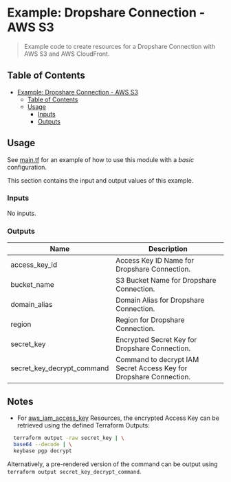 # Example: Dropshare Connection - AWS S3

> Example code to create resources for a Dropshare Connection with AWS S3 and AWS CloudFront.

## Table of Contents

- [Example: Dropshare Connection - AWS S3](#example-dropshare-connection---aws-s3)
  - [Table of Contents](#table-of-contents)
  - [Usage](#usage)
    - [Inputs](#inputs)
    - [Outputs](#outputs)

## Usage

See [main.tf](https://github.com/aws-ia/terraform-module-awscc-dropshare/blob/main/examples/basic/main.tf) for an example of how to use this module with a _basic_ configuration.

This section contains the input and output values of this example.

<!-- BEGIN_TF_DOCS -->
### Inputs

No inputs.

### Outputs

| Name | Description |
|------|-------------|
| access\_key\_id | Access Key ID Name for Dropshare Connection. |
| bucket\_name | S3 Bucket Name for Dropshare Connection. |
| domain\_alias | Domain Alias for Dropshare Connection. |
| region | Region for Dropshare Connection. |
| secret\_key | Encrypted Secret Key for Dropshare Connection. |
| secret\_key\_decrypt\_command | Command to decrypt IAM Secret Access Key for Dropshare Connection. |
<!-- END_TF_DOCS -->

## Notes

* For [aws_iam_access_key](https://www.terraform.io/docs/providers/aws/r/iam_access_key.html#encrypted_secret) Resources, the encrypted Access Key can be retrieved using the defined Terraform Outputs:

```sh
  terraform output -raw secret_key | \
  base64 --decode | \
  keybase pgp decrypt
```

Alternatively, a pre-rendered version of the command can be output using `terraform output secret_key_decrypt_command`.
